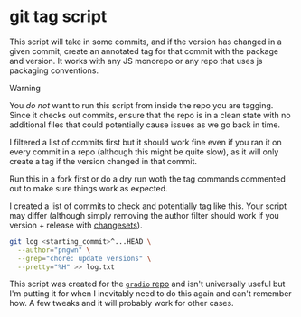 # git tag script

This script will take in some commits, and if the version has changed in a given commit, create an annotated tag for that commit with the package and version. It works with any JS monorepo or any repo that uses js packaging conventions.

> [!WARNING]
> You _do not_ want to run this script from inside the repo you are tagging.
> Since it checks out commits, ensure that the repo is in a clean state with no additional files that could potentially cause issues as we go back in time.

I filtered a list of commits first but it should work fine even if you ran it on every commit in a repo (although this might be quite slow), as it will only create a tag if the version changed in that commit. 

Run this in a fork first or do a dry run woth the tag commands commented out to make sure things work as expected.

I created a list of commits to check and potentially tag like this. Your script may differ (although simply removing the author filter should work if you version + release with [changesets](https://github.com/changesets/changesets)).

```bash
git log <starting_commit>^...HEAD \
  --author="pngwn" \
  --grep="chore: update versions" \
  --pretty="%H" >> log.txt
```


This script was created for the [`gradio` repo](https://github.com/gradio-app/gradio) and isn't universally useful but I'm putting it for when I inevitably need to do this again and can't remember how. A few tweaks and it will probably work for other cases.